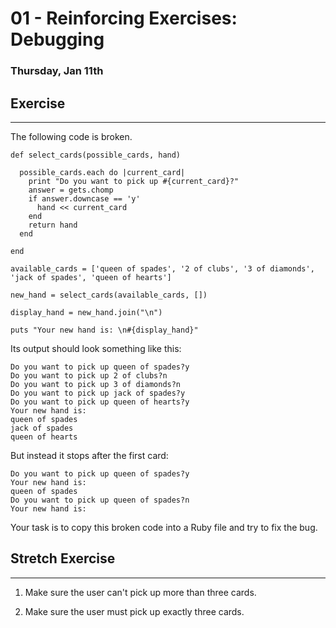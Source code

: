 # 01 - Reinforcing Exercises: Debugging
### Thursday, Jan 11th

## Exercise
___
The following code is broken.
```
def select_cards(possible_cards, hand)

  possible_cards.each do |current_card|
    print "Do you want to pick up #{current_card}?"
    answer = gets.chomp
    if answer.downcase == 'y'
      hand << current_card
    end
    return hand
  end

end

available_cards = ['queen of spades', '2 of clubs', '3 of diamonds', 'jack of spades', 'queen of hearts']

new_hand = select_cards(available_cards, [])

display_hand = new_hand.join("\n")

puts "Your new hand is: \n#{display_hand}"
```

Its output should look something like this:
```
Do you want to pick up queen of spades?y
Do you want to pick up 2 of clubs?n
Do you want to pick up 3 of diamonds?n
Do you want to pick up jack of spades?y
Do you want to pick up queen of hearts?y
Your new hand is:
queen of spades
jack of spades
queen of hearts
```
But instead it stops after the first card:
```
Do you want to pick up queen of spades?y
Your new hand is:
queen of spades
Do you want to pick up queen of spades?n
Your new hand is:
```
Your task is to copy this broken code into a Ruby file and try to fix the bug.

## Stretch Exercise
___
1. Make sure the user can't pick up more than three cards.

2. Make sure the user must pick up exactly three cards.
